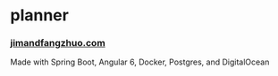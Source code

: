 # planner

### [jimandfangzhuo.com](https://jimandfangzhuo.com)

Made with Spring Boot, Angular 6, Docker, Postgres, and DigitalOcean
